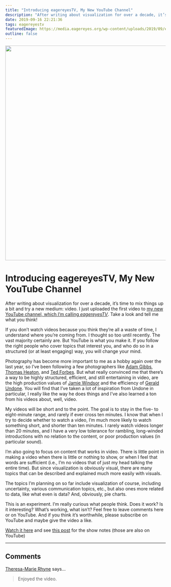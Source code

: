 ```yaml
---
title: "Introducing eagereyesTV, My New YouTube Channel"
description: "After writing about visualization for over a decade, it’s time to mix things up a bit and try a new medium: video. I just uploaded the first video to my new YouTube channel, which I’m calling eagereyesTV. Take a look and tell me what you think!"
date: 2019-09-16 22:21:36
tags: eagereyestv
featuredImage: https://media.eagereyes.org/wp-content/uploads/2019/09/eagereyesTV.jpg
outline: false
---
```


<p align="center"><img src="https://media.eagereyes.org/wp-content/uploads/2019/09/eagereyesTV.jpg" width="1194" height="672" /></p>

# Introducing eagereyesTV, My New YouTube Channel

After writing about visualization for over a decade, it’s time to mix things up a bit and try a new medium: video. I just uploaded the first video to <a href="https://m.youtube.com/channel/UCKecjwo5N9YrRyYf_sj72KQ">my new YouTube channel, which I’m calling <em>eagereyesTV</em></a>. Take a look and tell me what you think!

If you don’t watch videos because you think they’re all a waste of time, I understand where you’re coming from. I thought so too until recently. The vast majority certainly are. But YouTube is what you make it. If you follow the right people who cover topics that interest you, and who do so in a structured (or at least engaging) way, you will change your mind.

Photography has become more important to me as a hobby again over the last year, so I’ve been following a few photographers like <a href="https://www.youtube.com/channel/UCDyKBQGE7OOsWeQIPWqVSzw">Adam Gibbs</a>, <a href="https://www.youtube.com/channel/UCfhW84xfA6gEc4hDK90rR1Q">Thomas Heaton</a>, and <a href="https://www.youtube.com/channel/UC7T8roVtC_3afWKTOGtLlBA">Ted Forbes</a>. But what really convinced me that there’s a way to be highly structured, efficient, and still entertaining in video, are the high production values of <a href="https://www.youtube.com/channel/UCxCFQfO05RinX6x_r5VVuiA">Jamie Windsor</a> and the efficiency of <a href="https://www.youtube.com/channel/UC09qASY4ixFS-KXIH6Nw0rg">Gerald Undone</a>. You will find that I’ve taken a lot of inspiration from Undone in particular, I really like the way he does things and I’ve also learned a ton from his videos about, well, video.

My videos will be short and to the point. The goal is to stay in the five- to eight-minute range, and rarely if ever cross ten minutes. I know that when I try to decide whether to watch a video, I’m much more likely to watch something short, and shorter than ten minutes. I rarely watch videos longer than 20 minutes, and I have a very low tolerance for rambling, long-winded introductions with no relation to the content, or poor production values (in particular sound).

I’m also going to focus on content that works in video. There is little point in making a video when there is little or nothing to show, or when I feel that words are sufficient (i.e., I’m no videos that of just my head talking the entire time). But since visualization is obviously visual, there are many topics that can be described and explained much more easily with visuals.

The topics I’m planning on so far include visualization of course, including uncertainty, various communication topics, etc., but also ones more related to data, like what even is data? And, obviously, pie charts.

This is an experiment. I’m really curious what people think. Does it work? Is it interesting? What’s working, what isn’t? Feel free to leave comments here or on YouTube. And if you think it’s worthwhile, please subscribe on YouTube and maybe give the video a like.

<a href="https://youtu.be/RbHCeANCbW0">Watch it here</a> and see <a href="/eagereyestv/eagereyestv-episode-1-the-datasaurus-anscombes-quartet-and-why-summary-statistics-need-to-be-taken-with-a-grain-of-salt">this post</a> for the show notes (those are also on YouTube)


<PostedBy />


<aside class="comments">

---
## Comments

<a href="http://theresamarierhyne.com/" rel="nofollow noopener" target="_blank">Theresa-Marie Rhyne</a> says…
>	Enjoyed the video.

</aside>

